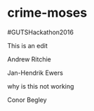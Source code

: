 # crime-moses
#GUTSHackathon2016

This is an edit

Andrew Ritchie

Jan-Hendrik Ewers

why is this not working


Conor Begley















































































































































































































































































































































